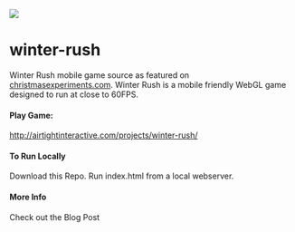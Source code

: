 ![](http://www.airtightinteractive.com/projects/winter-rush/winter-rush-740.jpg)

# winter-rush
Winter Rush mobile game source as featured on [christmasexperiments.com](http://christmasexperiments.com/). Winter Rush is a mobile friendly WebGL game designed to run at close to 60FPS.

#### Play Game: 
http://airtightinteractive.com/projects/winter-rush/

#### To Run Locally
Download this Repo. Run index.html from a local webserver.

#### More Info
Check out the Blog Post
